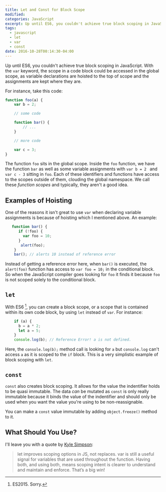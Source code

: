 ```yaml
---
title: Let and Const for Block Scope
modified:
categories: JavaScript
excerpt: Up until ES6, you couldn't achieve true block scoping in JavaScript. With the `var` keyword, the scope in a code block could be accessed in the global scope.
tags:
  - javascript
  - let
  - var
  - const
date: 2016-10-28T00:14:30-04:00
---
```


Up until ES6, you couldn't achieve true block scoping in JavaScript. With the `var` keyword, the scope in a code block could be accessed in the global scope, as variable declarations are hoisted to the top of scope and the assignments are kept where they are.

For instance, take this code:

```javascript
function foo(a) {
	var b = 2;

	// some code

	function bar() {
		// ...
	}

	// more code

	var c = 3;
}
```
The function `foo` sits in the global scope. Inside the `foo` function, we have the function `bar` as well as some variable assignments with `var b = 2 ` and `var c - 3` sitting in `foo`. Each of these identifiers and functions have access to the scopes outside of them, clouding the global namespace. We call these *function scopes* and typically, they aren't a good idea.

## Examples of Hoisting

One of the reasons it isn't great to use `var` when declaring variable assignments is because of hoisting which I mentioned above. An example:

```javascript
   function bar() {
	  if (!foo) {
		var foo = 10;
	  }
	   alert(foo);
	}
	bar(); // alerts 10 instead of reference error
```
Instead of getting a reference error here, when `bar()` is executed, the `alert(foo)` function has access to `var foo = 10;` in the conditional block. So when the JavaScript compiler goes looking for `foo` it finds it because `foo` is not scoped solely to the conditional block.

## `let`

With ES6 [^1], you can create a block scope, or a scope that is contained within its own code block, by using `let` instead of `var`. For instance:

```javascript
    if (a) {
	  b = a * 2;
	  let a = 5;
	}
	console.log(b); // Reference Error! a is not defined.
```
Here, the `console.log(b);` method call is looking for `a` but `console.log` can't access `a` as it is scoped to the `if` block. This is a very simplistic example of block scoping with `let`.

## `const`

`const` also creates block scoping. It allows for the value the indentifier holds to be quasi immutable. The data *can* be mutated as `const` is only really immutable because it binds the value of the indentifier and should only be used when you want the value you're using to be non-reassignable.

You can make a `const` value immutable by adding `object.freeze()` method to it.

## What Should You Use?

I'll leave you with a quote by [Kyle Simpson](https://twitter.com/getify):

> let improves scoping options in JS, not replaces. var is still a useful signal for variables that are used throughout the function. Having both, and using both, means scoping intent is clearer to understand and maintain and enforce. That’s a big win!

[^1]: ES2015. Sorry.
